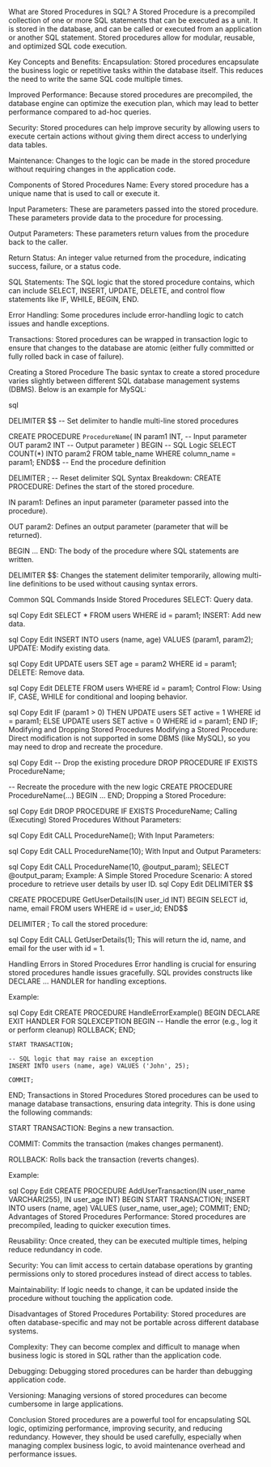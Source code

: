What are Stored Procedures in SQL?
A Stored Procedure is a precompiled collection of one or more SQL statements that can be executed as a unit. It is stored in the database, and can be called or executed from an application or another SQL statement. Stored procedures allow for modular, reusable, and optimized SQL code execution.

Key Concepts and Benefits:
Encapsulation: Stored procedures encapsulate the business logic or repetitive tasks within the database itself. This reduces the need to write the same SQL code multiple times.

Improved Performance: Because stored procedures are precompiled, the database engine can optimize the execution plan, which may lead to better performance compared to ad-hoc queries.

Security: Stored procedures can help improve security by allowing users to execute certain actions without giving them direct access to underlying data tables.

Maintenance: Changes to the logic can be made in the stored procedure without requiring changes in the application code.

Components of Stored Procedures
Name: Every stored procedure has a unique name that is used to call or execute it.

Input Parameters: These are parameters passed into the stored procedure. These parameters provide data to the procedure for processing.

Output Parameters: These parameters return values from the procedure back to the caller.

Return Status: An integer value returned from the procedure, indicating success, failure, or a status code.

SQL Statements: The SQL logic that the stored procedure contains, which can include SELECT, INSERT, UPDATE, DELETE, and control flow statements like IF, WHILE, BEGIN, END.

Error Handling: Some procedures include error-handling logic to catch issues and handle exceptions.

Transactions: Stored procedures can be wrapped in transaction logic to ensure that changes to the database are atomic (either fully committed or fully rolled back in case of failure).

Creating a Stored Procedure
The basic syntax to create a stored procedure varies slightly between different SQL database management systems (DBMS). Below is an example for MySQL:

sql

DELIMITER $$  -- Set delimiter to handle multi-line stored procedures

CREATE PROCEDURE `ProcedureName`(
    IN param1 INT,   -- Input parameter
    OUT param2 INT   -- Output parameter
)
BEGIN
    -- SQL Logic
    SELECT COUNT(*) INTO param2 FROM table_name WHERE column_name = param1;
END$$  -- End the procedure definition

DELIMITER ;  -- Reset delimiter
SQL Syntax Breakdown:
CREATE PROCEDURE: Defines the start of the stored procedure.

IN param1: Defines an input parameter (parameter passed into the procedure).

OUT param2: Defines an output parameter (parameter that will be returned).

BEGIN … END: The body of the procedure where SQL statements are written.

DELIMITER $$: Changes the statement delimiter temporarily, allowing multi-line definitions to be used without causing syntax errors.

Common SQL Commands Inside Stored Procedures
SELECT: Query data.

sql
Copy
Edit
SELECT * FROM users WHERE id = param1;
INSERT: Add new data.

sql
Copy
Edit
INSERT INTO users (name, age) VALUES (param1, param2);
UPDATE: Modify existing data.

sql
Copy
Edit
UPDATE users SET age = param2 WHERE id = param1;
DELETE: Remove data.

sql
Copy
Edit
DELETE FROM users WHERE id = param1;
Control Flow: Using IF, CASE, WHILE for conditional and looping behavior.

sql
Copy
Edit
IF (param1 > 0) THEN
    UPDATE users SET active = 1 WHERE id = param1;
ELSE
    UPDATE users SET active = 0 WHERE id = param1;
END IF;
Modifying and Dropping Stored Procedures
Modifying a Stored Procedure: Direct modification is not supported in some DBMS (like MySQL), so you may need to drop and recreate the procedure.

sql
Copy
Edit
-- Drop the existing procedure
DROP PROCEDURE IF EXISTS ProcedureName;

-- Recreate the procedure with the new logic
CREATE PROCEDURE ProcedureName(...) BEGIN ... END;
Dropping a Stored Procedure:

sql
Copy
Edit
DROP PROCEDURE IF EXISTS ProcedureName;
Calling (Executing) Stored Procedures
Without Parameters:

sql
Copy
Edit
CALL ProcedureName();
With Input Parameters:

sql
Copy
Edit
CALL ProcedureName(10);
With Input and Output Parameters:

sql
Copy
Edit
CALL ProcedureName(10, @output_param);
SELECT @output_param;
Example: A Simple Stored Procedure
Scenario: A stored procedure to retrieve user details by user ID.
sql
Copy
Edit
DELIMITER $$

CREATE PROCEDURE GetUserDetails(IN user_id INT)
BEGIN
    SELECT id, name, email
    FROM users
    WHERE id = user_id;
END$$

DELIMITER ;
To call the stored procedure:

sql
Copy
Edit
CALL GetUserDetails(1);
This will return the id, name, and email for the user with id = 1.

Handling Errors in Stored Procedures
Error handling is crucial for ensuring stored procedures handle issues gracefully. SQL provides constructs like DECLARE ... HANDLER for handling exceptions.

Example:

sql
Copy
Edit
CREATE PROCEDURE HandleErrorExample()
BEGIN
    DECLARE EXIT HANDLER FOR SQLEXCEPTION
    BEGIN
        -- Handle the error (e.g., log it or perform cleanup)
        ROLLBACK;
    END;

    START TRANSACTION;

    -- SQL logic that may raise an exception
    INSERT INTO users (name, age) VALUES ('John', 25);

    COMMIT;
END;
Transactions in Stored Procedures
Stored procedures can be used to manage database transactions, ensuring data integrity. This is done using the following commands:

START TRANSACTION: Begins a new transaction.

COMMIT: Commits the transaction (makes changes permanent).

ROLLBACK: Rolls back the transaction (reverts changes).

Example:

sql
Copy
Edit
CREATE PROCEDURE AddUserTransaction(IN user_name VARCHAR(255), IN user_age INT)
BEGIN
    START TRANSACTION;
    INSERT INTO users (name, age) VALUES (user_name, user_age);
    COMMIT;
END;
Advantages of Stored Procedures
Performance: Stored procedures are precompiled, leading to quicker execution times.

Reusability: Once created, they can be executed multiple times, helping reduce redundancy in code.

Security: You can limit access to certain database operations by granting permissions only to stored procedures instead of direct access to tables.

Maintainability: If logic needs to change, it can be updated inside the procedure without touching the application code.

Disadvantages of Stored Procedures
Portability: Stored procedures are often database-specific and may not be portable across different database systems.

Complexity: They can become complex and difficult to manage when business logic is stored in SQL rather than the application code.

Debugging: Debugging stored procedures can be harder than debugging application code.

Versioning: Managing versions of stored procedures can become cumbersome in large applications.

Conclusion
Stored procedures are a powerful tool for encapsulating SQL logic, optimizing performance, improving security, and reducing redundancy. However, they should be used carefully, especially when managing complex business logic, to avoid maintenance overhead and performance issues.
